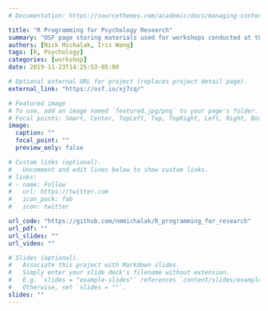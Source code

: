 ```yaml
---
# Documentation: https://sourcethemes.com/academic/docs/managing-content/

title: "R Programming for Psychology Research"
summary: "OSF page storing materials used for workshops conducted at the University of Michigan"
authors: [Nick Michalak, Iris Wang]
tags: [R, Psychology]
categories: [workshop]
date: 2019-11-23T14:25:53-05:00

# Optional external URL for project (replaces project detail page).
external_link: "https://osf.io/xj7cq/"

# Featured image
# To use, add an image named `featured.jpg/png` to your page's folder.
# Focal points: Smart, Center, TopLeft, Top, TopRight, Left, Right, BottomLeft, Bottom, BottomRight.
image:
  caption: ""
  focal_point: ""
  preview_only: false

# Custom links (optional).
#   Uncomment and edit lines below to show custom links.
# links:
# - name: Follow
#   url: https://twitter.com
#   icon_pack: fab
#   icon: twitter

url_code: "https://github.com/nmmichalak/R_programming_for_research"
url_pdf: ""
url_slides: ""
url_video: ""

# Slides (optional).
#   Associate this project with Markdown slides.
#   Simply enter your slide deck's filename without extension.
#   E.g. `slides = "example-slides"` references `content/slides/example-slides.md`.
#   Otherwise, set `slides = ""`.
slides: ""
---
```

